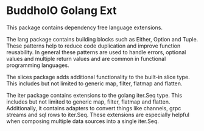 # BuddhoIO Golang Ext

This package contains dependency free language extensions.

The lang package contains building blocks such as Either, Option and Tuple. These patterns help to reduce code duplication
and improve function reusability. In general these patterns are used to handle errors, optional values and multiple return values
and are common in functional programming languages.

The slices package adds additional functionality to the built-in slice type. This includes but not limited to generic map, filter, flatmap and flatten.

The iter package contains extensions to the golang iter.Seq type. This includes but not limited to generic map, filter, flatmap and flatten.
Additionally, it contains adapters to convert things like channels, grpc streams and sql rows to iter.Seq. These extensions
are especially helpful when composing multiple data sources into a single iter.Seq.
